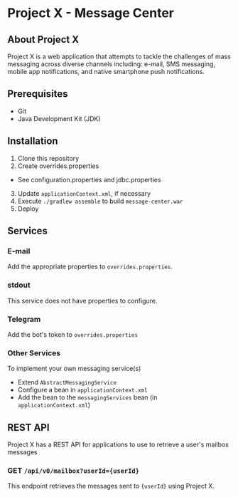 # Project X - Message Center

## About Project X

Project X is a web application that attempts to tackle the challenges of mass messaging across diverse channels including: e-mail, SMS messaging, mobile app notifications, and native smartphone push notifications.

## Prerequisites

- Git
- Java Development Kit (JDK)

## Installation

1. Clone this repository
2. Create overrides.properties
 - See configuration.properties and jdbc.properties
3. Update `applicationContext.xml`, if necessary
4. Execute `./gradlew assemble` to build `message-center.war`
5. Deploy

## Services

### E-mail

Add the appropriate properties to `overrides.properties`.

### stdout

This service does not have properties to configure.

### Telegram

Add the bot's token to `overrides.properties`

### Other Services

To implement your own messaging service(s)

- Extend `AbstractMessagingService`
- Configure a bean in `applicationContext.xml`
- Add the bean to the `messagingServices` bean (in `applicationContext.xml`)

## REST API

Project X has a REST API for applications to use to retrieve a user's mailbox messages

### GET `/api/v0/mailbox?userId={userId}`

This endpoint retrieves the messages sent to `{userId}` using Project X.
